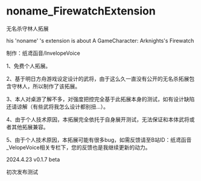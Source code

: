 # noname_FirewatchExtension
无名杀守林人拓展

his 'noname' 's extension is about A GameCharacter: Arknights's Firewatch 

制作：纸鸢函音/InvelopeVoice

1、免费个人拓展。

2、基于明日方舟游戏设定设计的武将，由于这么久一直没有公开的无名杀拓展包含守林人，所以制作了该拓展。

3、本人对桌游了解不多，对强度把控完全基于此拓展本身的测试，如有设计缺陷还请谅解（有些武将我怎么设计都别扭...）。

4、由于个人技术原因，本拓展完全依托于自身展开测试，无法保证和本体武将或者其他拓展兼容。

5、由于个人技术原因，本拓展可能有很多bug，如需反馈请至B站ID：纸鸢函音_VelopeVoice相关专栏下，您的反馈也是我继续更新的动力。

2024.4.23 v0.1.7 beta

初次发布测试